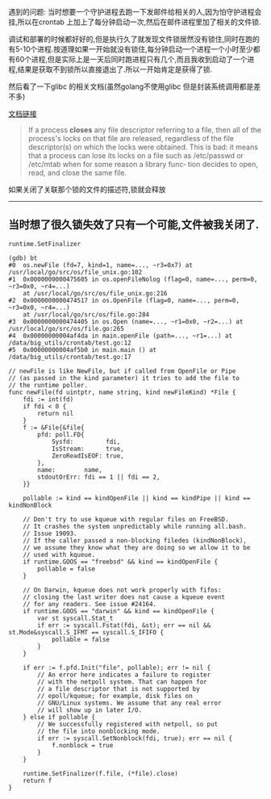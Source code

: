 遇到的问题: 
当时想要一个守护进程去跑一下发邮件给相关的人,因为怕守护进程会挂,所以在crontab 上加上了每分钟启动一次,然后在邮件进程里加了相关的文件锁.

调试和部署的时候都好好的,但是执行久了就发现文件锁居然没有锁住,同时在跑的有5-10个进程.按道理如果一开始就没有锁住,每分钟启动一个进程一个小时至少都有60个进程,但是实际上是一天后同时跑进程只有几个,而且我收到启动了一个进程,结果是获取不到锁所以直接退出了.所以一开始肯定是获得了锁.

然后看了一下glibc 的相关文档(虽然golang不使用glibc 但是封装系统调用都是差不多)

[文档链接](http://man7.org/linux/man-pages/man2/fcntl.2.html)

>If a process **closes** any file descriptor referring to a file, then
          all of the process's locks on that file are released, regardless
          of the file descriptor(s) on which the locks were obtained.  This
          is bad: it means that a process can lose its locks on a file such
          as /etc/passwd or /etc/mtab when for some reason a library func‐
          tion decides to open, read, and close the same file.

如果关闭了关联那个锁的文件的描述符,锁就会释放

-----------
当时想了很久锁失效了只有一个可能,文件被我关闭了.
----

`runtime.SetFinalizer` 

```
(gdb) bt
#0  os.newFile (fd=7, kind=1, name=..., ~r3=0x7) at /usr/local/go/src/os/file_unix.go:102
#1  0x0000000000475605 in os.openFileNolog (flag=0, name=..., perm=0, ~r3=0x0, ~r4=...)
    at /usr/local/go/src/os/file_unix.go:216
#2  0x0000000000474517 in os.OpenFile (flag=0, name=..., perm=0, ~r3=0x0, ~r4=...)
    at /usr/local/go/src/os/file.go:284
#3  0x0000000000474405 in os.Open (name=..., ~r1=0x0, ~r2=...) at /usr/local/go/src/os/file.go:265
#4  0x00000000004af4da in main.openFile (path=..., ~r1=...) at /data/big_utils/crontab/test.go:12
#5  0x00000000004af5b0 in main.main () at /data/big_utils/crontab/test.go:17

```

```
// newFile is like NewFile, but if called from OpenFile or Pipe
// (as passed in the kind parameter) it tries to add the file to
// the runtime poller.
func newFile(fd uintptr, name string, kind newFileKind) *File {
	fdi := int(fd)
	if fdi < 0 {
		return nil
	}
	f := &File{&file{
		pfd: poll.FD{
			Sysfd:         fdi,
			IsStream:      true,
			ZeroReadIsEOF: true,
		},
		name:        name,
		stdoutOrErr: fdi == 1 || fdi == 2,
	}}

	pollable := kind == kindOpenFile || kind == kindPipe || kind == kindNonBlock

	// Don't try to use kqueue with regular files on FreeBSD.
	// It crashes the system unpredictably while running all.bash.
	// Issue 19093.
	// If the caller passed a non-blocking filedes (kindNonBlock),
	// we assume they know what they are doing so we allow it to be
	// used with kqueue.
	if runtime.GOOS == "freebsd" && kind == kindOpenFile {
		pollable = false
	}

	// On Darwin, kqueue does not work properly with fifos:
	// closing the last writer does not cause a kqueue event
	// for any readers. See issue #24164.
	if runtime.GOOS == "darwin" && kind == kindOpenFile {
		var st syscall.Stat_t
		if err := syscall.Fstat(fdi, &st); err == nil && st.Mode&syscall.S_IFMT == syscall.S_IFIFO {
			pollable = false
		}
	}

	if err := f.pfd.Init("file", pollable); err != nil {
		// An error here indicates a failure to register
		// with the netpoll system. That can happen for
		// a file descriptor that is not supported by
		// epoll/kqueue; for example, disk files on
		// GNU/Linux systems. We assume that any real error
		// will show up in later I/O.
	} else if pollable {
		// We successfully registered with netpoll, so put
		// the file into nonblocking mode.
		if err := syscall.SetNonblock(fdi, true); err == nil {
			f.nonblock = true
		}
	}

	runtime.SetFinalizer(f.file, (*file).close)
	return f
}
```
